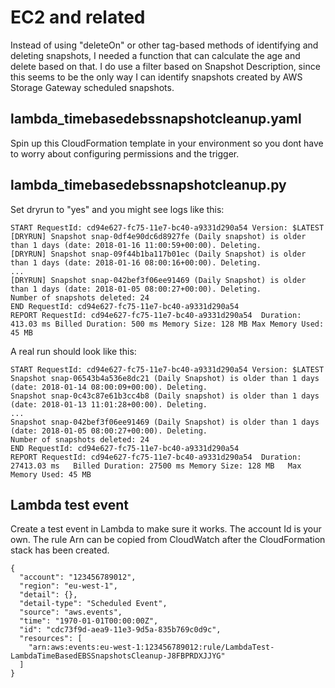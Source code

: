# EC2 and related

Instead of using "deleteOn" or other tag-based methods of identifying and deleting snapshots, I needed a function that can calculate the age and delete based on that. I do use a filter based on Snapshot Description, since this seems to be the only way I can identify snapshots created by AWS Storage Gateway scheduled snapshots.

## lambda_timebasedebssnapshotcleanup.yaml

Spin up this CloudFormation template in your environment so you dont have to worry about configuring permissions and the trigger.

## lambda_timebasedebssnapshotcleanup.py

Set dryrun to "yes" and you might see logs like this:

```
START RequestId: cd94e627-fc75-11e7-bc40-a9331d290a54 Version: $LATEST
[DRYRUN] Snapshot snap-0df4e90dc6d8927fe (Daily snapshot) is older than 1 days (date: 2018-01-16 11:00:59+00:00). Deleting.
[DRYRUN] Snapshot snap-09f44b1ba117b01ec (Daily Snapshot) is older than 1 days (date: 2018-01-16 08:00:16+00:00). Deleting.
...
[DRYRUN] Snapshot snap-042bef3f06ee91469 (Daily Snapshot) is older than 1 days (date: 2018-01-05 08:00:27+00:00). Deleting.
Number of snapshots deleted: 24
END RequestId: cd94e627-fc75-11e7-bc40-a9331d290a54
REPORT RequestId: cd94e627-fc75-11e7-bc40-a9331d290a54	Duration: 413.03 ms	Billed Duration: 500 ms Memory Size: 128 MB	Max Memory Used: 45 MB	
```

A real run should look like this:

```
START RequestId: cd94e627-fc75-11e7-bc40-a9331d290a54 Version: $LATEST
Snapshot snap-06543b4a536e8dc21 (Daily Snapshot) is older than 1 days (date: 2018-01-14 08:00:09+00:00). Deleting.
Snapshot snap-0c43c87e61b3cc4b8 (Daily snapshot) is older than 1 days (date: 2018-01-13 11:01:28+00:00). Deleting.
...
Snapshot snap-042bef3f06ee91469 (Daily Snapshot) is older than 1 days (date: 2018-01-05 08:00:27+00:00). Deleting.
Number of snapshots deleted: 24
END RequestId: cd94e627-fc75-11e7-bc40-a9331d290a54
REPORT RequestId: cd94e627-fc75-11e7-bc40-a9331d290a54	Duration: 27413.03 ms	Billed Duration: 27500 ms Memory Size: 128 MB	Max Memory Used: 45 MB	
```

## Lambda test event

Create a test event in Lambda to make sure it works. The account Id is your own. The rule Arn can be copied from CloudWatch after the CloudFormation stack has been created.

```
{
  "account": "123456789012",
  "region": "eu-west-1",
  "detail": {},
  "detail-type": "Scheduled Event",
  "source": "aws.events",
  "time": "1970-01-01T00:00:00Z",
  "id": "cdc73f9d-aea9-11e3-9d5a-835b769c0d9c",
  "resources": [
    "arn:aws:events:eu-west-1:123456789012:rule/LambdaTest-LambdaTimeBasedEBSSnapshotsCleanup-J8FBPRDXJJYG"
  ]
}
```
